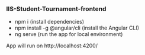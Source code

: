 ### IIS-Student-Tournament-frontend

- npm i (install dependencies)
- npm install -g @angular/cli (install the Angular CLI)
- ng serve (run the app for local environment)

App will run on http://localhost:4200/